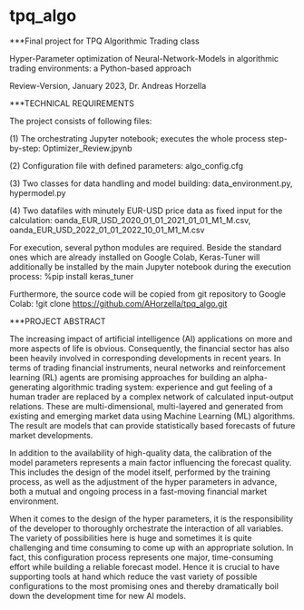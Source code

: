 # tpq_algo
***Final project for TPQ Algorithmic Trading class

Hyper-Parameter optimization of Neural-Network-Models in algorithmic trading environments: a Python-based approach

Review-Version, January 2023, Dr. Andreas Horzella


***TECHNICAL REQUIREMENTS

The project consists of following files:

(1) The orchestrating Jupyter notebook; executes the whole process step-by-step:
Optimizer_Review.jpynb

(2) Configuration file with defined parameters:
algo_config.cfg

(3) Two classes for data handling and model building:
data_environment.py, hypermodel.py

(4) Two datafiles with minutely EUR-USD price data as fixed input for the calculation:
oanda_EUR_USD_2020_01_01_2021_01_01_M1_M.csv, oanda_EUR_USD_2022_01_01_2022_10_01_M1_M.csv

For execution, several python modules are required. Beside the standard ones which are already installed on Google Colab, Keras-Tuner will additionally be installed by the main Jupyter notebook during the execution process:
%pip install keras_tuner

Furthermore, the source code will be copied from git repository to Google Colab:
!git clone https://github.com/AHorzella/tpq_algo.git

***PROJECT ABSTRACT

The increasing impact of artificial intelligence (AI) applications on more and more aspects of life is obvious. Consequently, the financial sector has also been heavily involved in corresponding developments in recent years. In terms of trading financial instruments, neural networks and reinforcement learning (RL) agents are promising approaches for building an alpha-generating algorithmic trading system: experience and gut feeling of a human trader are replaced by a complex network of calculated input-output relations. These are multi-dimensional, multi-layered and generated from existing and emerging market data using Machine Learning (ML) algorithms. The result are models that can provide statistically based forecasts of future market developments.

In addition to the availability of high-quality data, the calibration of the model parameters represents a main factor influencing the forecast quality. This includes the design of the model itself, performed by the training process, as well as the adjustment of the hyper parameters in advance, both a mutual and ongoing process in a fast-moving financial market environment.

When it comes to the design of the hyper parameters, it is the responsibility of the developer to thoroughly orchestrate the interaction of all variables. The variety of possibilities here is huge and sometimes it is quite challenging and time consuming to come up with an appropriate solution. In fact, this configuration process represents one major, time-consuming effort while building a reliable forecast model. Hence it is crucial to have supporting tools at hand which reduce the vast variety of possible configurations to the most promising ones and thereby dramatically boil down the development time for new AI models.
